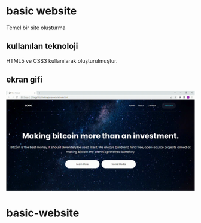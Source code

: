 <h1> basic website </h1>

Temel bir site oluşturma

<h2> kullanılan teknoloji </h2>

HTML5 ve CSS3 kullanılarak oluşturulmuştur.

<h2> ekran gifi </h2>

![](BasicWebsite.gif)
# basic-website
